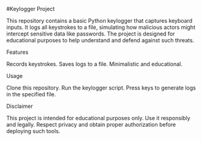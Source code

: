 #Keylogger Project

This repository contains a basic Python keylogger that captures keyboard inputs. It logs all keystrokes to a file, simulating how malicious actors might intercept sensitive data like passwords. The project is designed for educational purposes to help understand and defend against such threats.

Features


Records keystrokes.
Saves logs to a file.
Minimalistic and educational.


Usage


Clone this repository.
Run the keylogger script.
Press keys to generate logs in the specified file.


Disclaimer


This project is intended for educational purposes only. Use it responsibly and legally. Respect privacy and obtain proper authorization before deploying such tools.

